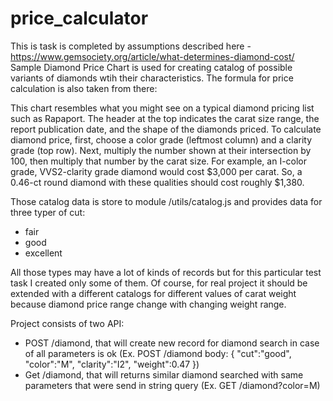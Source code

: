 # price_calculator

This is task is completed by assumptions described here - https://www.gemsociety.org/article/what-determines-diamond-cost/
Sample Diamond Price Chart is used for creating catalog of possible variants of diamonds wtih their characteristics.
The formula for price calculation is also taken from there:

This chart resembles what you might see on a typical diamond pricing list such as Rapaport. The header at the top indicates the carat size range, the report publication date, and the shape of the diamonds priced. To calculate diamond price, first, choose a color grade (leftmost column) and a clarity grade (top row). Next, multiply the number shown at their intersection by 100, then multiply that number by the carat size. For example, an I-color grade, VVS2-clarity grade diamond would cost $3,000 per carat. So, a 0.46-ct round diamond with these qualities should cost roughly $1,380.

Those catalog data is store to module /utils/catalog.js and provides data for three typer of cut: 
- fair
- good
- excellent

All those types may have a lot of kinds of records but for this particular test task I created only some of them. Of course, for real project it should be extended with a different catalogs for different values of carat weight because diamond price range change with changing weight range.

Project consists of two API:
- POST /diamond, that will create new record for diamond search in case of all parameters is ok (Ex. POST /diamond body: { "cut":"good", "color":"M", "clarity":"I2", "weight":0.47 })
- Get /diamond, that will returns similar diamond searched with same parameters that were send in string query (Ex. GET /diamond?color=M)
